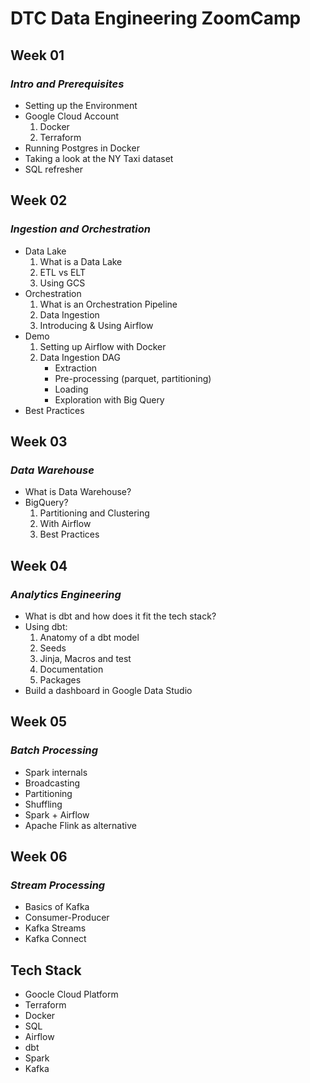 # DTC Data Engineering ZoomCamp

## Week 01
### _Intro and Prerequisites_
* Setting up the Environment
* Google Cloud Account
    1. Docker
    2. Terraform
* Running Postgres in Docker
* Taking a look at the NY Taxi dataset
* SQL refresher
## Week 02
### _Ingestion and Orchestration_
* Data Lake
    1. What is a Data Lake
    2. ETL vs ELT
    3. Using GCS
* Orchestration
    1. What is an Orchestration Pipeline
    2. Data Ingestion
    3. Introducing & Using Airflow
* Demo
    1. Setting up Airflow with Docker
    2. Data Ingestion DAG
        - Extraction
        - Pre-processing (parquet, partitioning)
        - Loading
        - Exploration with Big Query
* Best Practices
## Week 03
### _Data Warehouse_
* What is Data Warehouse?
* BigQuery?
    1. Partitioning and Clustering
    2. With Airflow
    3. Best Practices
## Week 04
### _Analytics Engineering_
* What is dbt and how does it fit the tech stack?
* Using dbt:
    1. Anatomy of a dbt model
    2. Seeds
    3. Jinja, Macros and test
    4. Documentation
    5. Packages
* Build a dashboard in Google Data Studio
## Week 05
### _Batch Processing_
* Spark internals
* Broadcasting
* Partitioning
* Shuffling
* Spark + Airflow
* Apache Flink as alternative
## Week 06
### _Stream Processing_
* Basics of Kafka
* Consumer-Producer
* Kafka Streams
* Kafka Connect

## Tech Stack
* Goocle Cloud Platform
* Terraform
* Docker
* SQL
* Airflow
* dbt
* Spark
* Kafka